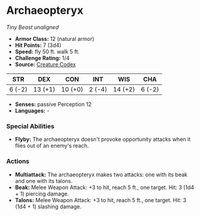 # Archaeopteryx

*Tiny* *Beast* *unaligned*

- **Armor Class:** 12 (natural armor)
- **Hit Points:** 7 (3d4)
- **Speed:** fly 50 ft. walk 5 ft.
- **Challenge Rating:** 1/4
- **Source:** [Creature Codex](https://koboldpress.com/kpstore/product/creature-codex-for-5th-edition-dnd/)

| STR | DEX | CON | INT | WIS | CHA |
| --- | --- | --- | --- | --- | --- |
| 6 (-2) | 13 (+1) | 10 (+0) | 2 (-4) | 14 (+2) | 6 (-2) |

- **Senses:** passive Perception 12
- **Languages:** -
### Special Abilities
- **Flyby:** The archaeopteryx doesn't provoke opportunity attacks when it flies out of an enemy's reach.
### Actions
- **Multiattack:** The archaeopteryx makes two attacks: one with its beak and one with its talons.
- **Beak:** Melee Weapon Attack: +3 to hit, reach 5 ft., one target. Hit: 3 (1d4 + 1) piercing damage.
- **Talons:** Melee Weapon Attack: +3 to hit, reach 5 ft., one target. Hit: 3 (1d4 + 1) slashing damage.
